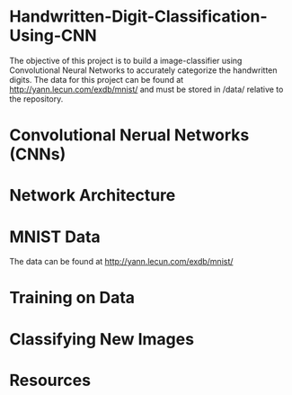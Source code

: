 # Handwritten-Digit-Classification-Using-CNN
The objective of this project is to build a image-classifier using Convolutional Neural Networks to accurately categorize the handwritten digits. The data for this project can be found at http://yann.lecun.com/exdb/mnist/ and must be stored in /data/ relative to the repository.

# Convolutional Nerual Networks (CNNs)

# Network Architecture

# MNIST Data
The data can be found at http://yann.lecun.com/exdb/mnist/

# Training on Data

# Classifying New Images

# Resources

